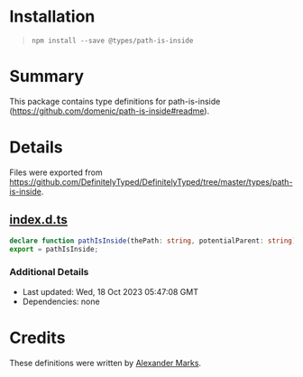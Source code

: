# Installation
> `npm install --save @types/path-is-inside`

# Summary
This package contains type definitions for path-is-inside (https://github.com/domenic/path-is-inside#readme).

# Details
Files were exported from https://github.com/DefinitelyTyped/DefinitelyTyped/tree/master/types/path-is-inside.
## [index.d.ts](https://github.com/DefinitelyTyped/DefinitelyTyped/tree/master/types/path-is-inside/index.d.ts)
````ts
declare function pathIsInside(thePath: string, potentialParent: string): boolean;
export = pathIsInside;

````

### Additional Details
 * Last updated: Wed, 18 Oct 2023 05:47:08 GMT
 * Dependencies: none

# Credits
These definitions were written by [Alexander Marks](https://github.com/aomarks).
